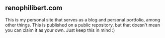 ## renophilibert.com

This is my personal site that serves as a blog and personal portfolio, among other things. This is published on a public repository, but that doesn't mean you can claim it as your own. Just keep this in mind :)